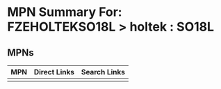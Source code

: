 



# MPN Summary For: FZEHOLTEKSO18L > holtek : SO18L

## MPNs
  

|MPN|Direct Links|Search Links|
| :--- | :--- | :--- |
||||
